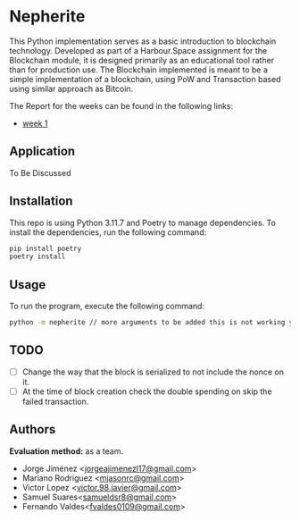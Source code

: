 # Nepherite

This Python implementation serves as a basic introduction to blockchain technology. Developed as part of a Harbour.Space assignment for the Blockchain module, it is designed primarily as an educational tool rather than for production use.
The Blockchain implemented is meant to be a simple implementation of a blockchain, using PoW and Transaction based using similar approach as Bitcoin.

The Report for the weeks can be found in the following links:

* [week 1](docs/week_1_report.md)

## Application
To Be Discussed

## Installation
This repo is using Python 3.11.7 and Poetry to manage dependencies. To install the dependencies, run the following command:

```bash
pip install poetry
poetry install
```

## Usage
To run the program, execute the following command:


```bash
python -m nepherite // more arguments to be added this is not working yet
```

## TODO
- [ ] Change the way that the block is serialized to not include the nonce on it.
- [ ] At the time of block creation check the double spending on skip the failed transaction.

## Authors

**Evaluation method:** as a team.


- Jorge Jiménez <<jorgeajimenezl17@gmail.com>>
- Mariano Rodriguez <<mjasonrc@gmail.com>>
- Victor Lopez <<victor.98.javier@gmail.com>>
- Samuel Suares<<samueldsr8@gmail.com>>
- Fernando Valdes<<fvaldes0109@gmail.com>>